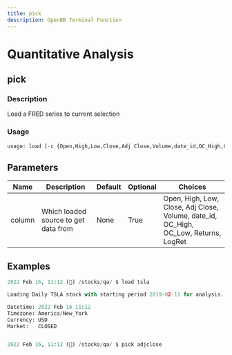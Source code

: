 ```yaml
---
title: pick
description: OpenBB Terminal Function
---
```


# Quantitative Analysis

## pick

### Description

Load a FRED series to current selection

### Usage

```python
usage: load [-c {Open,High,Low,Close,Adj Close,Volume,date_id,OC_High,OC_Low,Returns,LogRet}]
```

## Parameters

| Name | Description | Default | Optional | Choices |
| ---- | ----------- | ------- | -------- | ------- |
| column | Which loaded source to get data from | None | True | Open, High, Low, Close, Adj Close, Volume, date_id, OC_High, OC_Low, Returns, LogRet |

## Examples

```python
2022 Feb 16, 11:12 (🦋) /stocks/qa/ $ load tsla

Loading Daily TSLA stock with starting period 2019-02-11 for analysis.

Datetime: 2022 Feb 16 11:12
Timezone: America/New_York
Currency: USD
Market:   CLOSED


2022 Feb 16, 11:12 (🦋) /stocks/qa/ $ pick adjclose
```

